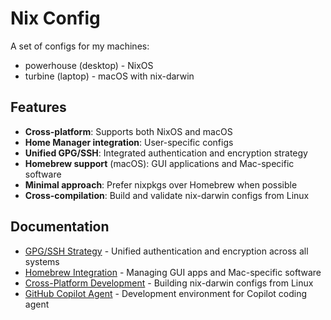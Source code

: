 # Nix Config

A set of configs for my machines:

- powerhouse (desktop) - NixOS
- turbine (laptop) - macOS with nix-darwin

## Features

- **Cross-platform**: Supports both NixOS and macOS
- **Home Manager integration**: User-specific configs
- **Unified GPG/SSH**: Integrated authentication and encryption strategy
- **Homebrew support** (macOS): GUI applications and Mac-specific software
- **Minimal approach**: Prefer nixpkgs over Homebrew when possible
- **Cross-compilation**: Build and validate nix-darwin configs from Linux

## Documentation

- [GPG/SSH Strategy](docs/GPG-SSH-STRATEGY.md) - Unified authentication and encryption across all systems
- [Homebrew Integration](docs/HOMEBREW.md) - Managing GUI apps and Mac-specific software
- [Cross-Platform Development](docs/CROSS_COMPILATION.md) - Building nix-darwin configs from Linux
- [GitHub Copilot Agent](docs/COPILOT_AGENT.md) - Development environment for Copilot coding agent

